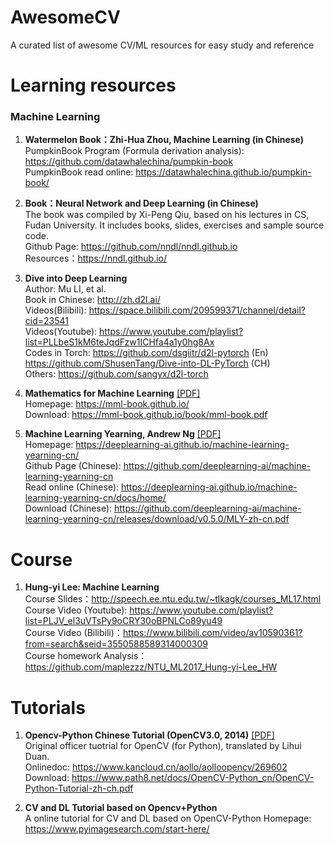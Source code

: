 # AwesomeCV
A curated list of awesome CV/ML resources for easy study and reference



# Learning resources

### Machine Learning
1. **Watermelon Book：Zhi-Hua Zhou, Machine Learning (in Chinese)**  \
PumpkinBook Program (Formula derivation analysis): https://github.com/datawhalechina/pumpkin-book \
PumpkinBook read online: https://datawhalechina.github.io/pumpkin-book/  

2. **Book：Neural Network and Deep Learning (in Chinese)** \
The book was compiled by Xi-Peng Qiu, based on his lectures in CS, Fudan University. It includes books, slides, exercises and sample source code.  \
Github Page: https://github.com/nndl/nndl.github.io  \
Resources：https://nndl.github.io/ 

3. **Dive into Deep Learning**   
Author: Mu LI, et al.    
Book in Chinese: http://zh.d2l.ai/    
Videos(Bilibili): https://space.bilibili.com/209599371/channel/detail?cid=23541    
Videos(Youtube): https://www.youtube.com/playlist?list=PLLbeS1kM6teJqdFzw1ICHfa4a1y0hg8Ax     
Codes in Torch: https://github.com/dsgiitr/d2l-pytorch (En) https://github.com/ShusenTang/Dive-into-DL-PyTorch (CH)    
Others: https://github.com/sangyx/d2l-torch

4. **Mathematics for Machine Learning** [[PDF]](https://github.com/tzxiang/AwesomeCV/tree/master/Docs/mml-book.pdf)    
Homepage: https://mml-book.github.io/    
Download: https://mml-book.github.io/book/mml-book.pdf 

5. **Machine Learning Yearning, Andrew Ng** [[PDF]](https://github.com/tzxiang/AwesomeCV/tree/master/Docs/MLYearning-zh-cn.pdf)   
Homepage: https://deeplearning-ai.github.io/machine-learning-yearning-cn/    
Github Page (Chinese): https://github.com/deeplearning-ai/machine-learning-yearning-cn     
Read online (Chinese): https://deeplearning-ai.github.io/machine-learning-yearning-cn/docs/home/    
Download (Chinese): https://github.com/deeplearning-ai/machine-learning-yearning-cn/releases/download/v0.5.0/MLY-zh-cn.pdf



# Course

1. **Hung-yi Lee: Machine Learning** \
Course Slides：http://speech.ee.ntu.edu.tw/~tlkagk/courses_ML17.html \
Course Video (Youtube): https://www.youtube.com/playlist?list=PLJV_el3uVTsPy9oCRY30oBPNLCo89yu49 \
Course Video (Bilibili)：https://www.bilibili.com/video/av10590361?from=search&seid=3550588589314000309 \
Course homework Analysis：https://github.com/maplezzz/NTU_ML2017_Hung-yi-Lee_HW


# Tutorials
1. **Opencv-Python Chinese Tutorial (OpenCV3.0, 2014)** [[PDF]](https://github.com/tzxiang/AwesomeCV/tree/master/Docs/OpenCV-Python中文教程-2014.pdf)  
Original officer tuotrial for OpenCV (for Python), translated by Lihui Duan.  
Onlinedoc: https://www.kancloud.cn/aollo/aolloopencv/269602  
Download:  https://www.path8.net/docs/OpenCV-Python_cn/OpenCV-Python-Tutorial-zh-ch.pdf

2. **CV and DL Tutorial based on Opencv+Python**  
A online tutorial for CV and DL based on OpenCV-Python
Homepage: https://www.pyimagesearch.com/start-here/
